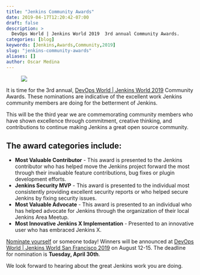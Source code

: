 ```yaml
---
title: "Jenkins Community Awards"
date: 2019-04-17T12:20:42-07:00
draft: false
description: >
  DevOps World | Jenkins World 2019  3rd annual Community Awards.
categories: [blog]
keywords: [Jenkins,Awards,Community,2019]
slug: "jenkins-community-awards"
aliases: []
author: Oscar Medina
---
```


<figure>
<img src="/images/dwjw-2019-io.jpg"/>
</figure>

 It is time for the 3rd annual,  [DevOps World | Jenkins World 2019](http://www.cvent.com/c/abstracts/bd21fac2-4c66-4ddf-b4c3-a5eb42270e1c) Community Awards. These nominations are indicative of the excellent work Jenkins community members are doing for the betterment of Jenkins.

This will be the third year we are commemorating community members who have shown excellence through commitment, creative thinking, and contributions to continue making Jenkins a great open source community.

## The award categories include:
- **Most Valuable Contributor** - This award is presented to the Jenkins contributor who has helped move the Jenkins project forward the most through their invaluable feature contributions, bug fixes or plugin development efforts.
- **Jenkins Security MVP** - This award is presented to the individual most consistently providing excellent security reports or who helped secure Jenkins by fixing security issues.
- **Most Valuable Advocate** - This award is presented to an individual who has helped advocate for Jenkins through the organization of their local Jenkins Area Meetup.
- **Most Innovative Jenkins X Implementation** - Presented to an innovative user who has embraced Jenkins X. 

[Nominate yourself](https://www.cvent.com/c/abstracts/bd21fac2-4c66-4ddf-b4c3-a5eb42270e1c) or someone today! Winners will be announced at [DevOps World | Jenkins World San Francisco 2019](https://www.cloudbees.com/devops-world) on August 12-15. The deadline for nomination is **Tuesday, April 30th**.

We look forward to hearing about the great Jenkins work you are doing.

